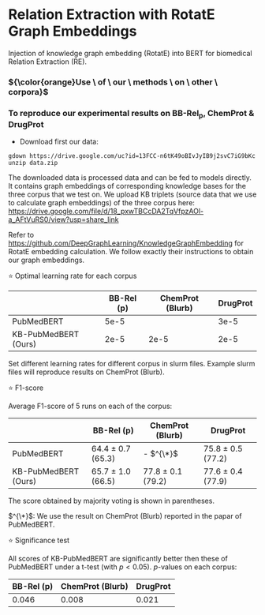 # Relation Extraction with RotatE Graph Embeddings

Injection of knowledge graph embedding (RotatE) into BERT for biomedical Relation Extraction (RE).

### ${\color{orange}Use \ of \ our \ methods \ on \ other \ corpora}$



### To reproduce our experimental results on BB-Rel<sub>p</sub>, ChemProt & DrugProt

- Download first our data:
```
gdown https://drive.google.com/uc?id=13FCC-n6tK49oBIvJyIB9j2svC7iG9bKc
unzip data.zip
```
The downloaded data is processed data and can be fed to models directly. It contains graph embeddings of corresponding knowledge bases for the three corpus that we test on. We upload KB triplets (source data that we use to calculate graph embeddings) of the three corpus here:
https://drive.google.com/file/d/18_pxwTBCcDA2TqVfpzAOl-a_AFtVuRS0/view?usp=share_link

Refer to https://github.com/DeepGraphLearning/KnowledgeGraphEmbedding for RotatE embedding calculation. We follow exactly their instructions to obtain our graph embeddings.

:star: Optimal learning rate for each corpus

| | BB-Rel (p) | ChemProt (Blurb) | DrugProt |
| --- | --- | --- | --- |
| PubMedBERT | 5e-5 | | 3e-5 |
| KB-PubMedBERT (Ours) | 2e-5 | 2e-5 | 2e-5 |

Set different learning rates for different corpus in slurm files. Example slurm files will reproduce results on ChemProt (Blurb).

:star: F1-score 

Average F1-score of 5 runs on each of the corpus:

| | BB-Rel (p) | ChemProt (Blurb) | DrugProt |
| --- | --- | --- | --- |
| PubMedBERT | 64.4 $\pm$ 0.7 (65.3) | - $^{\*}$ | 75.8 $\pm$ 0.5 (77.2) |
| KB-PubMedBERT (Ours) | 65.7 $\pm$ 1.0 (66.5) | 77.8 $\pm$ 0.1 (79.2) | 77.6 $\pm$ 0.4 (77.9) |

The score obtained by majority voting is shown in parentheses. 

$^{\*}$: We use the result on ChemProt (Blurb) reported in the papar of PubMedBERT.

:star: Significance test

All scores of KB-PubMedBERT are significantly better then these of PubMedBERT under a t-test (with $p < 0.05$). $p$-values on each corpus:

| BB-Rel (p) | ChemProt (Blurb) | DrugProt |
| --- | --- | --- |
| 0.046 | 0.008 | 0.021 |
 
